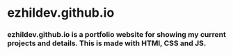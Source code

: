 # ezhildev.github.io 
### ezhildev.github.io is a portfolio website for showing my current projects and details. This is made with HTMl, CSS and JS.
